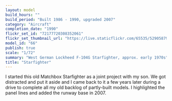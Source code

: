 ```yaml
---
layout: model
build_hours: ""
build_period: "Built 1986 - 1990, upgraded 2007"
category: "Aircraft"
completion_date: "1990"
flickr_set_id: "72177720308352061"
flickr_set_thumbnail_url: "https://live.staticflickr.com/65535/52905879984_552c68aa34_m.jpg"
model_id: "66"
publish: true
scale: "1/72"
summary: "West German Lockheed F-104G Starfighter, approx. early 1970s"
title: "Starfighter"
---
```


I started this old Matchbox Starfighter as a joint project with my son. We got distracted and put it aside and I came back to it a few years later during a drive to complete all my old backlog of partly-built models. I highlighted the panel lines and added the runway base in 2007.
